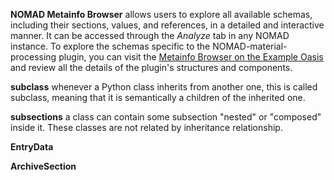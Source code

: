 
**NOMAD Metainfo Browser** allows users to explore all available schemas, including their sections, values, and references, in a detailed and interactive manner. It can be accessed through the *Analyze* tab in any NOMAD instance. To explore the schemas specific to the NOMAD-material-processing plugin, you can visit the [Metainfo Browser on the Example Oasis](https://nomad-lab.eu/prod/v1/oasis/gui/analyze/metainfo/nomad_material_processing) and review all the details of the plugin's structures and components.

**subclass** whenever a Python class inherits from another one, this is called subclass, meaning that it is semantically a children of the inherited one.

**subsections** a class can contain some subsection "nested" or "composed" inside it. These classes are not related by inheritance relationship.

**EntryData**

**ArchiveSection**